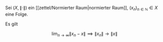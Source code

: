Sei $(X, \| \cdot \|)$ ein [[zettel/Normierter Raum|normierter Raum]], $(x_n)_{n \in \mathbb{N}} \in X$ eine Folge.

Es gilt

$$
	\lim_{n \to \infty} \| x_n - x \| \implies \| x_n \| \to \| x \|
$$
